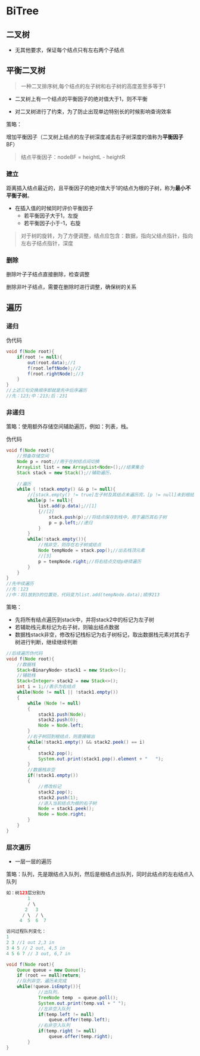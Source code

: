 # BiTree

## 二叉树

- 无其他要求，保证每个结点只有左右两个子结点

## 平衡二叉树

> 一种二叉排序树,每个结点的左子树和右子树的高度差至多等于1

- 二叉树上有一个结点的平衡因子的绝对值大于1，则不平衡

- 对二叉树进行了约束，为了防止出现单边特别长的时候影响查询效率

策略：

增加平衡因子（二叉树上结点的左子树深度减去右子树深度的值称为**平衡因子**BF）

> 结点平衡因子：nodeBF = heightL - heightR

### 建立

距离插入结点最近的，且平衡因子的绝对值大于1的结点为根的子树，称为**最小不平衡子树**。

- 在插入值的时候同时评价平衡因子
    - 若平衡因子大于1，左旋
    - 若平衡因子小于-1，右旋

> 对于树的旋转，为了方便调整，结点应包含：数据，指向父结点指针，指向左右子结点指针，深度

### 删除

删除叶子子结点直接删除，检查调整

删除非叶子结点，需要在删除时进行调整，确保树的关系

## 遍历

### 递归

伪代码

```java
void f(Node root){
	if(root != null){
		out(root.data);//1
		f(root.leftNode);//2
		f(root.rightNode);//3
	}
}
//上述三句交换顺序即就是先中后序遍历
//先：123;中：213;后：231
```

### 非递归

策略：使用额外存储空间辅助遍历，例如：列表，栈。

伪代码

```java
void f(Node root){
    //预备存储空间
    Node p = root;//用于在树结点间切换
    ArrayList list = new ArrayList<Node>();//结果集合
    Stack stack = new Stack();//辅助遍历，
    
    //遍历
    while ( !stack.empty() && p != null){
        //[stack.empty() != true]左子树及其结点未遍历完，[p != null]未到根结点
        while(p != null){
            list.add(p.data);//[1]
            {//[2]
                stack.push(p);//将结点保存到栈中，用于遍历其右子树
	            p = p.left;//递归
            }
        }
        while(!stack.empty()){
            //栈非空，则存在右子树或结点
            Node tempNode = stack.pop();//出去栈顶元素
            //[3]
            p = tempNode.right;//将右结点交给p继续遍历
        }
    }
}
//先中续遍历
//先：123
//中：将1放到3的位置处，代码变为list.add(tempNode.data);顺序213
```

策略：

- 先将所有结点遍历到stack中，并将stack2中的标记为左子树
- 若辅助栈元素标记为右子树，则输出结点数据
- 数据栈stack非空，修改标记栈标记为右子树标记，取出数据栈元素对其右子树进行判断，继续继续判断

```java
//后续遍历伪代码
void f(Node root){
    //数据栈
    Stack<BinaryNode> stack1 = new Stack<>();
    //辅助栈
    Stack<Integer> stack2 = new Stack<>();
    int i = 1;//表示为右结点
    while(Node != null || !stack1.empty())
    {
        while (Node != null)
        {
            stack1.push(Node);
            stack2.push(0);
            Node = Node.left;
        }
        //右子树回到根结点，则直接输出
        while(!stack1.empty() && stack2.peek() == i)
        {
            stack2.pop();
            System.out.print(stack1.pop().element + "   ");
        }
        //数据栈非空
        if(!stack1.empty())
        {
            //修改标记
            stack2.pop();
            stack2.push(1);
            //进入当前结点为根的右子树
            Node = stack1.peek();
            Node = Node.right;
        }
    }
}
```

### 层次遍历

- 一层一层的遍历

策略：队列，先是跟结点入队列，然后是根结点出队列，同时此结点的左右结点入队列

```java
如：树123层分别为
		1
	    / \
	   2   3
	  / \  / \
	 4  5  6  7

访问过程队列变化：
1
2 3 //1 out 2,3 in
3 4 5 // 2 out, 4,5 in
4 5 6 7 // 3 out, 6,7 in
```

```java
void f(Node root){
	Queue queue = new Queue();
    if (root == null)return;
    //队列非空，遍历未完成
    while(!queue.isEmpty()){
        	//出队列，
			TreeNode temp  = queue.poll();
			System.out.print(temp.val + " ");
        	//左非空入队列
			if(temp.left != null)
				queue.offer(temp.left);
        	//右非空入队列
			if(temp.right != null)
				queue.offer(temp.right);
		}
}
```

